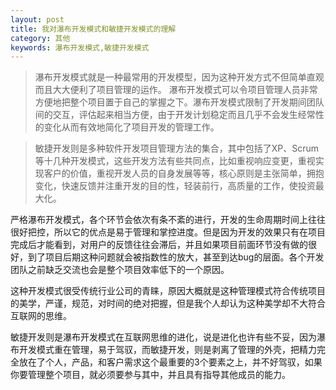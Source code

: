 ```yaml
---
layout: post
title: 我对瀑布开发模式和敏捷开发模式的理解
category: 其他
keywords: 瀑布开发模式,敏捷开发模式
---
```



>瀑布开发模式就是一种最常用的开发模型，因为这种开发方式不但简单直观而且大大便利了项目管理的运作。 瀑布开发模式可以令项目管理人员非常方便地把整个项目置于自己的掌握之下。瀑布开发模式限制了开发期间团队间的交互，评估起来相当方便，由于开发计划稳定而且几乎不会发生经常性的变化从而有效地简化了项目开发的管理工作。

>敏捷开发则是多种软件开发项目管理方法的集合，其中包括了XP、Scrum等十几种开发模式，这些开发方法有些共同点，比如重视响应变更，重视实现客户的价值，重视开发人员的自身发展等等，核心原则是主张简单，拥抱变化，快速反馈并注重开发的目的性，轻装前行，高质量的工作，使投资最大化。

严格瀑布开发模式，各个环节会依次有条不紊的进行，开发的生命周期时间上往往很好把控，所以它的优点是易于管理和掌控进度。但是因为开发的效果只有在项目完成后才能看到，对用户的反馈往往会滞后，并且如果项目前面环节没有做的很好，到了项目后期这种问题就会被指数性的放大，甚至到达bug的层面。各个开发团队之前缺乏交流也会是整个项目效率低下的一个原因。

这种开发模式很受传统行业公司的青睐，原因大概就是这种管理模式符合传统项目的美学，严谨，规范，对时间的绝对把握，但是我个人却认为这种美学却不大符合互联网的思维。

敏捷开发则是瀑布开发模式在互联网思维的进化，说是进化也许有些不妥，因为瀑布开发模式重在管理，易于驾驭，而敏捷开发，则是剥离了管理的外壳，把精力完全放在了个人，产品，和客户需求这个最重要的3个要素之上，并不好驾驭，如果你要管理整个项目，就必须要参与其中，并且具有指导其他成员的能力。


